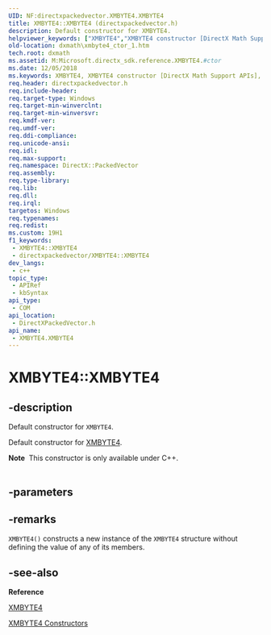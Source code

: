 ```yaml
---
UID: NF:directxpackedvector.XMBYTE4.XMBYTE4
title: XMBYTE4::XMBYTE4 (directxpackedvector.h)
description: Default constructor for XMBYTE4.
helpviewer_keywords: ["XMBYTE4","XMBYTE4 constructor [DirectX Math Support APIs]","XMBYTE4 constructor [DirectX Math Support APIs]","XMBYTE4 structure","XMBYTE4 structure [DirectX Math Support APIs]","XMBYTE4 constructor","XMBYTE4.XMBYTE4","XMBYTE4.XMBYTE4()","XMBYTE4::XMBYTE4","dxmath.xmbyte4_ctor_1"]
old-location: dxmath\xmbyte4_ctor_1.htm
tech.root: dxmath
ms.assetid: M:Microsoft.directx_sdk.reference.XMBYTE4.#ctor
ms.date: 12/05/2018
ms.keywords: XMBYTE4, XMBYTE4 constructor [DirectX Math Support APIs], XMBYTE4 constructor [DirectX Math Support APIs],XMBYTE4 structure, XMBYTE4 structure [DirectX Math Support APIs],XMBYTE4 constructor, XMBYTE4.XMBYTE4, XMBYTE4.XMBYTE4(), XMBYTE4::XMBYTE4, dxmath.xmbyte4_ctor_1
req.header: directxpackedvector.h
req.include-header: 
req.target-type: Windows
req.target-min-winverclnt: 
req.target-min-winversvr: 
req.kmdf-ver: 
req.umdf-ver: 
req.ddi-compliance: 
req.unicode-ansi: 
req.idl: 
req.max-support: 
req.namespace: DirectX::PackedVector
req.assembly: 
req.type-library: 
req.lib: 
req.dll: 
req.irql: 
targetos: Windows
req.typenames: 
req.redist: 
ms.custom: 19H1
f1_keywords:
 - XMBYTE4::XMBYTE4
 - directxpackedvector/XMBYTE4::XMBYTE4
dev_langs:
 - c++
topic_type:
 - APIRef
 - kbSyntax
api_type:
 - COM
api_location:
 - DirectXPackedVector.h
api_name:
 - XMBYTE4.XMBYTE4
---
```


# XMBYTE4::XMBYTE4


## -description

Default constructor for <code>XMBYTE4</code>.

Default constructor for <a href="https://docs.microsoft.com/windows/desktop/api/directxpackedvector/ns-directxpackedvector-xmbyte4">XMBYTE4</a>.
<div class="alert"><b>Note</b>  This constructor is only available under C++.</div><div> </div>

## -parameters

## -remarks

<code>XMBYTE4()</code> constructs a new instance of the <code>XMBYTE4</code> structure without
    defining the value of any of its members.

## -see-also

<b>Reference</b>



<a href="https://docs.microsoft.com/windows/desktop/api/directxpackedvector/ns-directxpackedvector-xmbyte4">XMBYTE4</a>



<a href="https://docs.microsoft.com/windows/desktop/dxmath/xmbyte4-ctor">XMBYTE4 Constructors</a>

